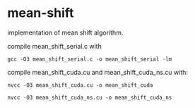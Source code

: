 # mean-shift
implementation of mean shift algorithm.

compile mean_shift_serial.c with

 ` gcc -O3 mean_shift_serial.c -o mean_shift_serial -lm `
 
compile mean_shift_cuda.cu and mean_shift_cuda_ns.cu with:

 ` nvcc -O3 mean_shift_cuda.cu -o mean_shift_cuda `
 
 ``` nvcc -O3 mean_shift_cuda_ns.cu -o mean_shift_cuda_ns ```
